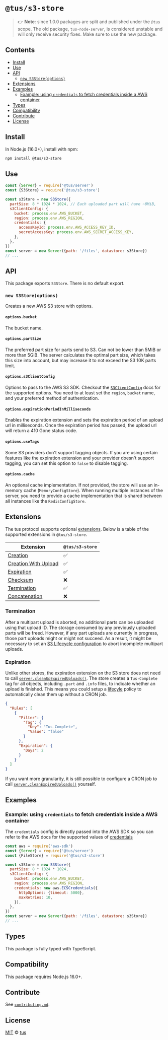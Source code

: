 # `@tus/s3-store`

> 👉 **Note**: since 1.0.0 packages are split and published under the `@tus` scope.
> The old package, `tus-node-server`, is considered unstable and will only receive security fixes.
> Make sure to use the new package.

## Contents

- [Install](#install)
- [Use](#use)
- [API](#api)
  - [`new S3Store(options)`](#new-s3storeoptions)
- [Extensions](#extensions)
- [Examples](#examples)
  - [Example: using `credentials` to fetch credentials inside a AWS container](#example-using-credentials-to-fetch-credentials-inside-a-aws-container)
- [Types](#types)
- [Compatibility](#compatibility)
- [Contribute](#contribute)
- [License](#license)

## Install

In Node.js (16.0+), install with npm:

```bash
npm install @tus/s3-store
```

## Use

```js
const {Server} = require('@tus/server')
const {S3Store} = require('@tus/s3-store')

const s3Store = new S3Store({
  partSize: 8 * 1024 * 1024, // Each uploaded part will have ~8MiB,
  s3ClientConfig: {
    bucket: process.env.AWS_BUCKET,
    region: process.env.AWS_REGION,
    credentials: {
      accessKeyId: process.env.AWS_ACCESS_KEY_ID,
      secretAccessKey: process.env.AWS_SECRET_ACCESS_KEY,
    },
  },
})
const server = new Server({path: '/files', datastore: s3Store})
// ...
```

## API

This package exports `S3Store`. There is no default export.

### `new S3Store(options)`

Creates a new AWS S3 store with options.

#### `options.bucket`

The bucket name.

#### `options.partSize`

The preferred part size for parts send to S3. Can not be lower than 5MiB or more than 5GiB.
The server calculates the optimal part size, which takes this size into account,
but may increase it to not exceed the S3 10K parts limit.

#### `options.s3ClientConfig`

Options to pass to the AWS S3 SDK.
Checkout the [`S3ClientConfig`](https://docs.aws.amazon.com/AWSJavaScriptSDK/v3/latest/clients/client-s3/interfaces/s3clientconfig.html)
docs for the supported options. You need to at least set the `region`, `bucket` name, and your preferred method of authentication.


#### `options.expirationPeriodInMilliseconds`

Enables the expiration extension and sets the expiration period of an upload url in milliseconds.
Once the expiration period has passed, the upload url will return a 410 Gone status code.

#### `options.useTags`

Some S3 providers don't support tagging objects.
If you are using certain features like the expiration extension and your provider doesn't support tagging, you can set this option to `false` to disable tagging.

#### `options.cache`

An optional cache implementation. If not provided, the store will use an in-memory cache (`MemoryConfigStore`).
When running multiple instances of the server, you need to provide a cache implementation that is shared between all instances like the `RedisConfigStore`.

## Extensions

The tus protocol supports optional [extensions][]. Below is a table of the supported extensions in `@tus/s3-store`.

| Extension                | `@tus/s3-store` |
| ------------------------ | --------------- |
| [Creation][]             | ✅              |
| [Creation With Upload][] | ✅              |
| [Expiration][]           | ✅              |
| [Checksum][]             | ❌              |
| [Termination][]          | ✅              |
| [Concatenation][]        | ❌              |

### Termination

After a multipart upload is aborted, no additional parts can be uploaded using that upload ID. The storage consumed by any previously uploaded parts will be freed. However, if any part uploads are currently in progress, those part uploads might or might not succeed. As a result, it might be necessary to set an [S3 Lifecycle configuration](https://docs.aws.amazon.com/AmazonS3/latest/userguide/mpu-abort-incomplete-mpu-lifecycle-config.html) to abort incomplete multipart uploads.

### Expiration

Unlike other stores, the expiration extension on the S3 store does not need to call [`server.cleanUpExpiredUploads()`][cleanExpiredUploads].
The store creates a `Tus-Complete` tag for all objects, including `.part` and `.info` files, to indicate whether an upload is finished.
This means you could setup a [lifecyle][] policy to automatically clean them up without a CRON job.

```json
{
  "Rules": [
    {
      "Filter": {
        "Tag": {
          "Key": "Tus-Complete",
          "Value": "false"
        }
      },
      "Expiration": {
        "Days": 2
      }
    }
  ]
}
```

If you want more granularity, it is still possible to configure a CRON job to call [`server.cleanExpiredUploads()`][cleanExpiredUploads] yourself.

## Examples

### Example: using `credentials` to fetch credentials inside a AWS container

The `credentials` config is directly passed into the AWS SDK so you can refer to the AWS docs for the supported values of [credentials](https://docs.aws.amazon.com/AWSJavaScriptSDK/latest/AWS/Credentials.html#constructor-property)

```js
const aws = require('aws-sdk')
const {Server} = require('@tus/server')
const {FileStore} = require('@tus/s3-store')

const s3Store = new S3Store({
  partSize: 8 * 1024 * 1024,
  s3ClientConfig: {
    bucket: process.env.AWS_BUCKET,
    region: process.env.AWS_REGION,
    credentials: new aws.ECSCredentials({
      httpOptions: {timeout: 5000},
      maxRetries: 10,
    }),
  },
})
const server = new Server({path: '/files', datastore: s3Store})
// ...
```

## Types

This package is fully typed with TypeScript.

## Compatibility

This package requires Node.js 16.0+.

## Contribute

See [`contributing.md`](https://github.com/tus/tus-node-server/blob/main/.github/contributing.md).

## License

[MIT](https://github.com/tus/tus-node-server/blob/master/license) © [tus](https://github.com/tus)

[extensions]: https://tus.io/protocols/resumable-upload.html#protocol-extensions
[creation]: https://tus.io/protocols/resumable-upload.html#creation
[creation with upload]: https://tus.io/protocols/resumable-upload.html#creation-with-upload
[expiration]: https://tus.io/protocols/resumable-upload.html#expiration
[checksum]: https://tus.io/protocols/resumable-upload.html#checksum
[termination]: https://tus.io/protocols/resumable-upload.html#termination
[concatenation]: https://tus.io/protocols/resumable-upload.html#concatenation
[cleanExpiredUploads]: https://github.com/tus/tus-node-server/tree/main/packages/server#servercleanupexpireduploads
[lifecyle]: https://docs.aws.amazon.com/AmazonS3/latest/userguide/object-lifecycle-mgmt.html
